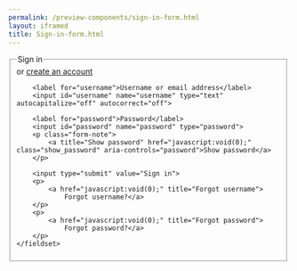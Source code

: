 ```yaml
--- 
permalink: /preview-components/sign-in-form.html
layout: iframed 
title: Sign-in-form.html
---
```

<form class="form">
    <fieldset>
        <legend class="drop_text">Sign in</legend>
        <span>or
            <a href="javascript:void(0);">create an account</a>
        </span>

        <label for="username">Username or email address</label>
        <input id="username" name="username" type="text" autocapitalize="off" autocorrect="off">

        <label for="password">Password</label>
        <input id="password" name="password" type="password">
        <p class="form-note">
            <a title="Show password" href="javascript:void(0);" class="show_password" aria-controls="password">Show password</a>
        </p>

        <input type="submit" value="Sign in">
        <p>
            <a href="javascript:void(0);" title="Forgot username">
                Forgot username?</a>
        </p>
        <p>
            <a href="javascript:void(0);" title="Forgot password">
                Forgot password?</a>
        </p>
    </fieldset>
</form>